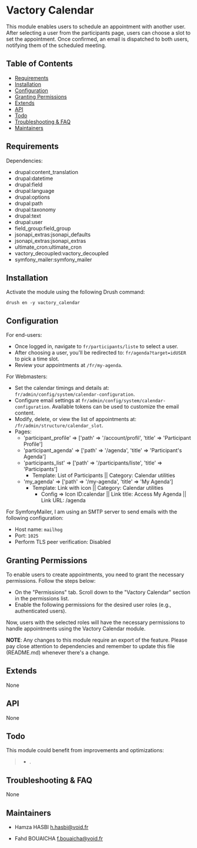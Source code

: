 # Vactory Calendar

This module enables users to schedule an appointment with another user.
After selecting a user from the participants page, users can choose a slot
to set the appointment. Once confirmed, an email is dispatched to both users,
notifying them of the scheduled meeting.

## Table of Contents

- [Requirements](#requirements)
- [Installation](#installation)
- [Configuration](#configuration)
- [Granting Permissions](#granting-permissions)
- [Extends](#extends)
- [API](#api)
- [Todo](#todo)
- [Troubleshooting & FAQ](#troubleshooting-faq)
- [Maintainers](#maintainers)

## Requirements

Dependencies:

- drupal:content_translation
- drupal:datetime
- drupal:field
- drupal:language
- drupal:options
- drupal:path
- drupal:taxonomy
- drupal:text
- drupal:user
- field_group:field_group
- jsonapi_extras:jsonapi_defaults
- jsonapi_extras:jsonapi_extras
- ultimate_cron:ultimate_cron
- vactory_decoupled:vactory_decoupled
- symfony_mailer:symfony_mailer

## Installation

Activate the module using the following Drush command:

    drush en -y vactory_calendar

## Configuration

For end-users:

- Once logged in, navigate to `fr/participants/liste` to select a user.
- After choosing a user, you'll be redirected to:
  `fr/agenda?target=idUSER` to pick a time slot.
- Review your appointments at `/fr/my-agenda`.

For Webmasters:

- Set the calendar timings and details at:
  `fr/admin/config/system/calendar-configuration`.
- Configure email settings at `fr/admin/config/system/calendar-configuration`.
  Available tokens can be used to customize the email content.
- Modify, delete, or view the list of appointments at:
  `/fr/admin/structure/calendar_slot`.
- Pages:
  - 'participant_profile' =>
    ['path' => '/account/profil', 'title' => 'Participant Profile']
  - 'participant_agenda' =>
    ['path' => '/agenda', 'title' => 'Participant's Agenda']
  - 'participants_list' =>
    ['path' => '/participants/liste', 'title' => 'Participants']
    - Template: List of Participants || Category: Calendar utilities
  - 'my_agenda' =>
    ['path' => '/my-agenda', 'title' => 'My Agenda']
    - Template: Link with icon || Category: Calendar utilities
      - Config => Icon ID:calendar || Link title: Access My Agenda ||
        Link URL: /agenda

For SymfonyMailer, I am using an SMTP server to send emails with the following configuration:

- Host name: `mailhog`
- Port: `1025`
- Perform TLS peer verification: Disabled

## Granting Permissions

To enable users to create appointments, you need to grant the necessary
permissions. Follow the steps below:

- On the "Permissions" tab. Scroll down to the "Vactory Calendar" section in
  the permissions list.
- Enable the following permissions for the desired
  user roles (e.g., authenticated users).

Now, users with the selected roles will have the necessary permissions to
handle appointments using the Vactory Calendar module.

**NOTE**: Any changes to this module require an export of the feature.
Please pay close attention to dependencies and remember to update this
file (README.md) whenever there's a change.

## Extends

None

## API

None

## Todo

This module could benefit from improvements and optimizations:

> - .

## Troubleshooting & FAQ

None

## Maintainers

- Hamza HASBI
  <h.hasbi@void.fr>

- Fahd BOUAICHA
  <f.bouaicha@void.fr>
